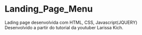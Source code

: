 # Landing_Page_Menu
Lading page desenvolvida com HTML, CSS, Javascript(JQUERY)
Desenvolvido a partir do tutorial da youtuber Larissa Kich.
